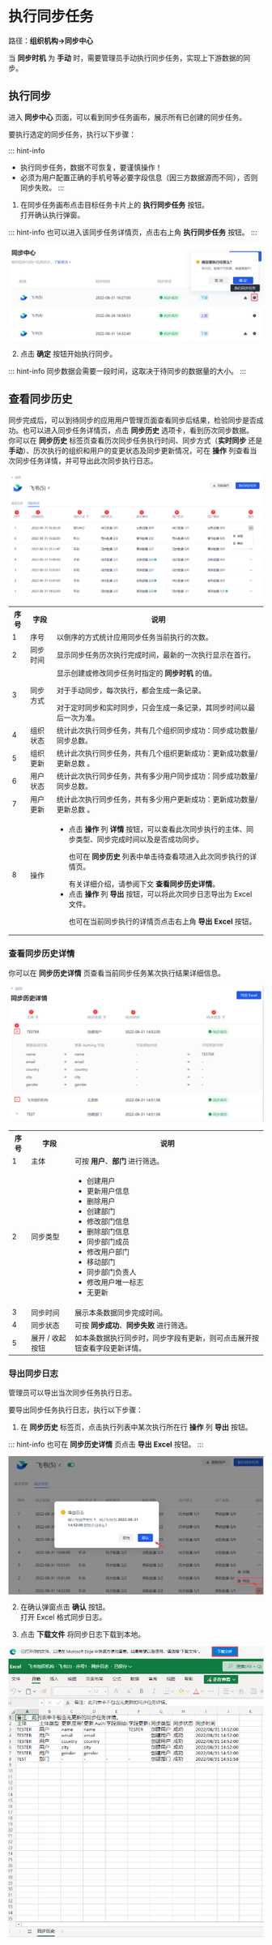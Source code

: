 # 执行同步任务

<LastUpdated/>

路径：**组织机构->同步中心**

当 **同步时机** 为 **手动** 时，需要管理员手动执行同步任务，实现上下游数据的同步。

## 执行同步

进入 **同步中心** 页面，可以看到同步任务画布，展示所有已创建的同步任务。

要执行选定的同步任务，执行以下步骤：

::: hint-info
* 执行同步任务，数据不可恢复，要谨慎操作！
* 必须为用户配置正确的手机号等必要字段信息（因三方数据源而不同），否则同步失败。
:::

1. 在同步任务画布点击目标任务卡片上的 **执行同步任务** 按钮。</br>打开确认执行弹窗。

::: hint-info
也可以进入该同步任务详情页，点击右上角 **执行同步任务** 按钮。
:::

<img src='./images/execute-sync-task.png' > 

2. 点击 **确定** 按钮开始执行同步。

::: hint-info
同步数据会需要一段时间，这取决于待同步的数据量的大小。
:::

## 查看同步历史

同步完成后，可以到待同步的应用用户管理页面查看同步后结果，检验同步是否成功。也可以进入同步任务详情页，点击 **同步历史** 选项卡，看到历次同步数据。</br>你可以在 **同步历史** 标签页查看历次同步任务执行时间、同步方式（**实时同步** 还是 **手动**）、历次执行的组织和用户的变更状态及同步更新情况，可在 **操作** 列查看当次同步任务详情，并可导出此次同步执行日志。

<img src='./images/sync-history.png' >

<table>
<tr>
<th valign="center">序号</th>
<th>字段</th>
<th>说明</th>
</tr>

<tr>
<td>1</td>
<td>序号 </td>
<td>以倒序的方式统计应用同步任务当前执行的次数。
</td>
</tr>

<tr>
<td>2</td>
<td>同步时间</td>
<td>显示同步任务历次执行完成时间，最新的一次执行显示在首行。</td>
</tr>

<tr>
<td>3</td>
<td>同步方式</td>
<td>显示创建或修改同步任务时指定的 <b>同步时机</b> 的值。</p>对于手动同步，每次执行，都会生成一条记录。</p>对于定时同步和实时同步，只会生成一条记录，其同步时间以最后一次为准。</td>
</tr>

<tr>
<td>4</td>
<td>组织状态</td>
<td>统计此次执行同步任务，共有几个组织同步成功：同步成功数量/同步总数。</td>
</tr>

<tr>
<td>5</td>
<td>组织更新</td>
<td>统计此次执行同步任务，共有几个组织更新成功：更新成功数量/更新总数
。</td>
</tr>

<tr>
<td>6</td>
<td>用户状态</td>
<td>统计此次执行同步任务，共有多少用户同步成功：同步成功数量/同步总数。</td>
</tr>

<tr>
<td>7</td>
<td>用户更新</td>
<td>统计此次执行同步任务，共有多少用户更新成功：更新成功数量/更新总数
。</td>
</tr>

<tr>
<td>8</td>
<td>操作</td>
<td>
<ul>
<li>点击 <b>操作</b> 列 <b>详情</b> 按钮，可以查看此次同步执行的主体、同步类型、同步完成时间以及是否成功同步。</p>也可在 <b>同步历史</b> 列表中单击待查看项进入此次同步执行的详情页。</p>有关详细介绍，请参阅下文 <b>查看同步历史详情</b>。</li>
<li>点击 <b>操作</b> 列 <b>导出</b> 按钮，可以将此次同步日志导出为 Excel 文件。</p>也可在当前同步执行的详情页点击右上角 <b>导出 Excel</b> 按钮。</li>
</ul>
</td>
</tr>
</table>

### 查看同步历史详情

你可以在 **同步历史详情** 页查看当前同步任务某次执行结果详细信息。

<img src='./images/sync-history-details.png' > 

<table>
<tr>
<th valign="center">序号</th>
<th>字段</th>
<th>说明</th>
</tr>

<tr>
<td>1</td>
<td>主体 </td>
<td>可按 <b>用户</b>、<b>部门</b> 进行筛选。
</td>
</tr>

<tr>
<td>2</td>
<td>同步类型</td>
<td><ul>
<li>创建用户</li>
<li>更新用户信息</li>
<li>删除用户</li>
<li>创建部门</li>
<li>修改部门信息</li>
<li>删除部门信息</li>
<li>同步部门成员</li>
<li>修改用户部门</li>
<li>移动部门</li>
<li>同步部门负责人</li>
<li>修改用户唯一标志</li>
<li>无更新</li></ul></td></tr>
<tr>
<td>3</td>
<td>同步时间</td>
<td>展示本条数据同步完成时间。</td>
</tr>

<tr>
<td>4</td>
<td>同步状态</td>
<td>可按 <b>同步成功</b>、<b>同步失败</b> 进行筛选。</td>
</tr>

<tr>
<td>5</td>
<td>展开 / 收起按钮</td>
<td>
如本条数据执行同步时，同步字段有更新，则可点击展开按钮查看字段更新详情。
</td>
</tr>
</table>

### 导出同步日志

管理员可以导出当次同步任务执行日志。

要导出同步任务执行日志，执行以下步骤：

1. 在 **同步历史** 标签页，点击执行列表中某次执行所在行 **操作** 列 **导出** 按钮。

::: hint-info
也可在 **同步历史详情** 页点击 **导出 Excel** 按钮。
:::

<img src="./images/export-sync-log.png" style="display:block;margin: 0 auto;">

2. 在确认弹窗点击 **确认** 按钮。</br>打开 Excel 格式同步日志。

3. 点击 **下载文件** 将同步日志下载到本地。

<img src="./images/excel-sync-log.png" style="display:block;margin: 0 auto;">
